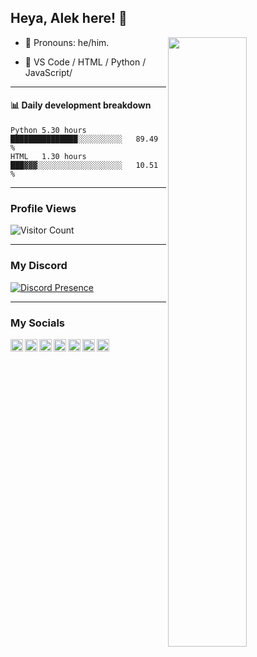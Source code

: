 ## Heya, Alek here! :wave:

<img align="right" width="50%" src="https://github.com/Alektherblxdev/Github-Stats/blob/master/generated/overview.svg">

-   :man: Pronouns: he/him.

-   :pencil: VS Code / HTML / Python / JavaScript/

---


#### :bar_chart: Daily development breakdown

<!--START_SECTION:waka-->
```text
Python 5.30 hours      ███████████████░░░░░░░░░░   89.49 % 
HTML   1.30 hours      ███▓▓▓░░░░░░░░░░░░░░░░░░░   10.51 % 
```
<!--END_SECTION:waka-->
---

### Profile Views

![Visitor Count](https://profile-counter.glitch.me/alektherblxdev/count.svg)

---

### My Discord 

[![Discord Presence](https://lanyard-profile-readme.vercel.app/api/1097955540291817605
                            )](https://discord.com/users/1097955540291817605)


---
### My Socials
<a href="https://discord.com/users/778778741886418965">
  <img align="left" alt="Discord" width="20px" src="https://simpleicons.org/icons/discord.svg" />
</a>
<a href="https://www.youtube.com/@alekisok">
  <img align="left" alt="Youtube" width="20px" src="https://simpleicons.org/icons/youtube.svg" />
</a>
<a href="https://www.roblox.com/users/2294290965/profile">
  <img align="left" alt="Roblox" width="20px" src="https://simpleicons.org/icons/roblox.svg" />
</a>
<a href="https://open.spotify.com/user/zcuqlk2f95e0fhxozipv7i0gh">
  <img align="left" alt="Spotify" width="20px" src="https://simpleicons.org/icons/spotify.svg" />
</a>
<a href="https://twitter.com/alekisok">
  <img align="left" alt="Twitter" width="20px" src="https://simpleicons.org/icons/twitter.svg" />
  </a>
<a href="https://replit.com/@aleksgroupfinder">
  <img align="left" alt="Replit" width="20px" src="https://simpleicons.org/icons/replit.svg" />
<a href="https://instagram.com/alekisok">
  <img align="left" alt = "Instagram" width="20px" src="https://simpleicons.org/icons/instagram.svg" />
